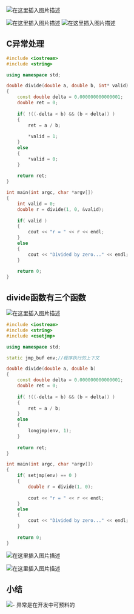![在这里插入图片描述](https://img-blog.csdnimg.cn/20200628210948433.png?x-oss-process=image/watermark,type_ZmFuZ3poZW5naGVpdGk,shadow_10,text_aHR0cHM6Ly9ibG9nLmNzZG4ubmV0L3dlaXhpbl80MjE3Mzk0OA==,size_16,color_FFFFFF,t_70)

![在这里插入图片描述](https://img-blog.csdnimg.cn/20200628211001510.png?x-oss-process=image/watermark,type_ZmFuZ3poZW5naGVpdGk,shadow_10,text_aHR0cHM6Ly9ibG9nLmNzZG4ubmV0L3dlaXhpbl80MjE3Mzk0OA==,size_16,color_FFFFFF,t_70)
![在这里插入图片描述](https://img-blog.csdnimg.cn/20200628211123776.png?x-oss-process=image/watermark,type_ZmFuZ3poZW5naGVpdGk,shadow_10,text_aHR0cHM6Ly9ibG9nLmNzZG4ubmV0L3dlaXhpbl80MjE3Mzk0OA==,size_16,color_FFFFFF,t_70)
## C异常处理

```cpp
#include <iostream>
#include <string>

using namespace std;

double divide(double a, double b, int* valid)
{
    const double delta = 0.000000000000001;
    double ret = 0;
    
    if( !((-delta < b) && (b < delta)) )
    {
        ret = a / b;
        
        *valid = 1;
    }
    else
    {
        *valid = 0;
    }
    
    return ret;
}

int main(int argc, char *argv[])
{   
    int valid = 0;
    double r = divide(1, 0, &valid);
    
    if( valid )
    {
        cout << "r = " << r << endl;
    }
    else
    {
        cout << "Divided by zero..." << endl;
    }
    
    return 0;
}


```
## divide函数有三个函数
![在这里插入图片描述](https://img-blog.csdnimg.cn/2020062821324730.png?x-oss-process=image/watermark,type_ZmFuZ3poZW5naGVpdGk,shadow_10,text_aHR0cHM6Ly9ibG9nLmNzZG4ubmV0L3dlaXhpbl80MjE3Mzk0OA==,size_16,color_FFFFFF,t_70)
```cpp
#include <iostream>
#include <string>
#include <csetjmp>

using namespace std;

static jmp_buf env;//程序执行的上下文

double divide(double a, double b)
{
    const double delta = 0.000000000000001;
    double ret = 0;
    
    if( !((-delta < b) && (b < delta)) )
    {
        ret = a / b;
    }
    else
    {
        longjmp(env, 1);
    }
    
    return ret;
}

int main(int argc, char *argv[])
{   
    if( setjmp(env) == 0 )
    {
        double r = divide(1, 0);
        
        cout << "r = " << r << endl;
    }
    else
    {
        cout << "Divided by zero..." << endl;
    }
    
    return 0;
}


```
![在这里插入图片描述](https://img-blog.csdnimg.cn/2020062821333714.png?x-oss-process=image/watermark,type_ZmFuZ3poZW5naGVpdGk,shadow_10,text_aHR0cHM6Ly9ibG9nLmNzZG4ubmV0L3dlaXhpbl80MjE3Mzk0OA==,size_16,color_FFFFFF,t_70)

![在这里插入图片描述](https://img-blog.csdnimg.cn/20200628213420203.png?x-oss-process=image/watermark,type_ZmFuZ3poZW5naGVpdGk,shadow_10,text_aHR0cHM6Ly9ibG9nLmNzZG4ubmV0L3dlaXhpbl80MjE3Mzk0OA==,size_16,color_FFFFFF,t_70)

## 小结
![- 异常是在开发中可预料的](https://img-blog.csdnimg.cn/20200628213637361.png?x-oss-process=image/watermark,type_ZmFuZ3poZW5naGVpdGk,shadow_10,text_aHR0cHM6Ly9ibG9nLmNzZG4ubmV0L3dlaXhpbl80MjE3Mzk0OA==,size_16,color_FFFFFF,t_70)
